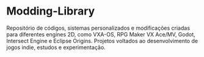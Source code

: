 # Modding-Library
Repositório de códigos, sistemas personalizados e modificações criadas para diferentes engines 2D, como VXA-OS, RPG Maker VX Ace/MV, Godot, Intersect Engine e Eclipse Origins. Projetos voltados ao desenvolvimento de jogos indie, estudos e experimentação.
